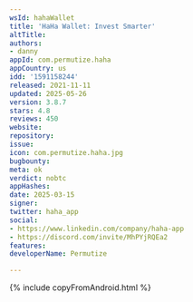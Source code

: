 ```yaml
---
wsId: hahaWallet
title: 'HaHa Wallet: Invest Smarter'
altTitle: 
authors:
- danny
appId: com.permutize.haha
appCountry: us
idd: '1591158244'
released: 2021-11-11
updated: 2025-05-26
version: 3.8.7
stars: 4.8
reviews: 450
website: 
repository: 
issue: 
icon: com.permutize.haha.jpg
bugbounty: 
meta: ok
verdict: nobtc
appHashes: 
date: 2025-03-15
signer: 
twitter: haha_app
social:
- https://www.linkedin.com/company/haha-app
- https://discord.com/invite/MhPYjRQEa2
features: 
developerName: Permutize

---
```


{% include copyFromAndroid.html %}
